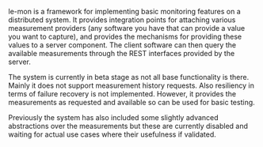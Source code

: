 le-mon is a framework for implementing basic monitoring features on a distributed system. It provides integration points for attaching various measurement providers (any software you have that can provide a value you want to capture), and provides the mechanisms for providing these values to a server component. The client software can then query the available measurements through the REST interfaces provided by the server.

The system is currently in beta stage as not all base functionality is there. Mainly it does not support measurement history requests. Also resiliency in terms of failure recovery is not implemented. However, it provides the measurements as requested and available so can be used for basic testing.

Previously the system has also included some slightly advanced abstractions over the measurements but these are currently disabled and waiting for actual use cases where their usefulness if validated.
